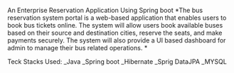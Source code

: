 An Enterprise Reservation Application Using Spring boot
*The bus reservation system portal is a web-based application that enables users to book bus tickets online. The system will allow users book available buses based on their source and destination cities, reserve the seats, and make payments securely. The system will also provide a UI based dashboard for admin to manage their bus related operations. *

Teck Stacks Used:
_Java
_Spring boot 
_Hibernate
_Sprig DataJPA
_MYSQL
